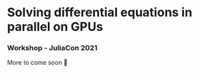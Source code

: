 # Solving differential equations in parallel on GPUs
### Workshop - JuliaCon 2021

More to come soon 🚀
